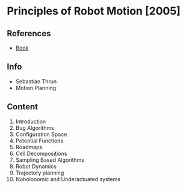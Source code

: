 # Principles of Robot Motion [2005]

## References
* [Book](http://31.42.184.140/main/1122000/3d142647c74afa41cbc1b7e2ab0a49dc/%28Intelligent%20Robotics%20and%20Autonomous%20Agents%20series%29%20Choset%20H.%2C%20et%20al.%20-%20Principles%20of%20Robot%20Motion_%20Theory%2C%20Algorithms%2C%20and%20Implementations-MIT%20%282005%29.pdf)

## Info
- Sebastian Thrun
- Motion Planning

## Content
1. Introduction
2. Bug Algorithms
3. Configuration Space
4. Potential Functions
5. Roadmaps
6. Cell Decompositions
7. Sampling Based Algorithms
8. Robot Dynamics
9. Trajectory planning
10. Noholonomic and Underactuated systems
